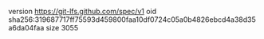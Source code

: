 version https://git-lfs.github.com/spec/v1
oid sha256:319687717ff75593d459800faa10df0724c05a0b4826ebcd4a38d35a6da04faa
size 3055
